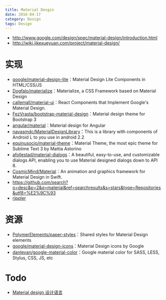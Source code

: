 ```yaml
---
title: Material Desgin
date: 2016-04-17
category: Design
tags: Design
---
```


- http://www.google.com/design/spec/material-design/introduction.html
- http://wiki.jikexueyuan.com/project/material-design/

# 实现
- [google/material-design-lite](https://github.com/google/material-design-lite)：Material Design Lite Components in HTML/CSS/JS
- [Dogfalo/materialize](https://github.com/Dogfalo/materialize)：Materialize, a CSS Framework based on Material Design
- [callemall/material-ui](https://github.com/callemall/material-ui)：React Components that Implement Google's Material Design.
- [FezVrasta/bootstrap-material-design](https://github.com/FezVrasta/bootstrap-material-design)：Material design theme for Bootstrap 3
- [angular/material](https://github.com/angular/material)：Material design for Angular
- [navasmdc/MaterialDesignLibrary](https://github.com/navasmdc/MaterialDesignLibrary)：This is a library with components of Android L to you use in android 2.2
- [equinusocio/material-theme](https://github.com/equinusocio/material-theme)：Material Theme, the most epic theme for Sublime Text 3 by Mattia Astorino
- [afollestad/material-dialogs](https://github.com/afollestad/material-dialogs)：A beautiful, easy-to-use, and customizable dialogs API, enabling you to use Material designed dialogs down to API 8.
- [CosmicMind/Material](https://github.com/CosmicMind/Material)：An animation and graphics framework for Material Design in Swift.
- https://github.com/search?o=desc&p=2&q=material&ref=searchresults&s=stars&type=Repositories&utf8=%E2%9C%93
- [rippler](https://github.com/blivesta/rippler)

# 资源
- [PolymerElements/paper-styles](https://github.com/PolymerElements/paper-styles)：Shared styles for Material Design elements
- [google/material-design-icons](https://github.com/google/material-design-icons)：Material Design icons by Google
- [danlevan/google-material-color](https://github.com/danlevan/google-material-color)：Google material color for SASS, LESS, Stylus, CSS, JS, etc


# Todo
- [Material design 设计语言](http://topic.ui.cn/detail?tid=30)
